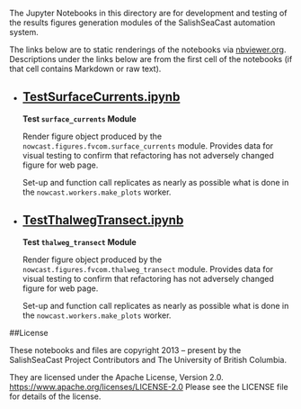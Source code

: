 The Jupyter Notebooks in this directory are for development and testing of
the results figures generation modules of the SalishSeaCast automation system.

The links below are to static renderings of the notebooks via
[nbviewer.org](https://nbviewer.org/).
Descriptions under the links below are from the first cell of the notebooks
(if that cell contains Markdown or raw text).

* ## [TestSurfaceCurrents.ipynb](https://nbviewer.org/github/SalishSeaCast/SalishSeaNowcast/blob/main/research/TestSurfaceCurrents.ipynb)

    **Test `surface_currents` Module**

    Render figure object produced by the `nowcast.figures.fvcom.surface_currents` module.
    Provides data for visual testing to confirm that refactoring has not adversely changed figure for web page.

    Set-up and function call replicates as nearly as possible what is done in the `nowcast.workers.make_plots` worker.

* ## [TestThalwegTransect.ipynb](https://nbviewer.org/github/SalishSeaCast/SalishSeaNowcast/blob/main/research/TestThalwegTransect.ipynb)

    **Test `thalweg_transect` Module**

    Render figure object produced by the `nowcast.figures.fvcom.thalweg_transect` module.
    Provides data for visual testing to confirm that refactoring has not adversely changed figure for web page.

    Set-up and function call replicates as nearly as possible what is done in the `nowcast.workers.make_plots` worker.


##License

These notebooks and files are copyright 2013 – present
by the SalishSeaCast Project Contributors
and The University of British Columbia.

They are licensed under the Apache License, Version 2.0.
https://www.apache.org/licenses/LICENSE-2.0
Please see the LICENSE file for details of the license.
